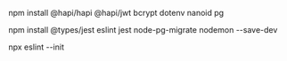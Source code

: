 npm install @hapi/hapi @hapi/jwt bcrypt dotenv nanoid pg

npm install @types/jest eslint jest node-pg-migrate nodemon --save-dev

npx eslint --init